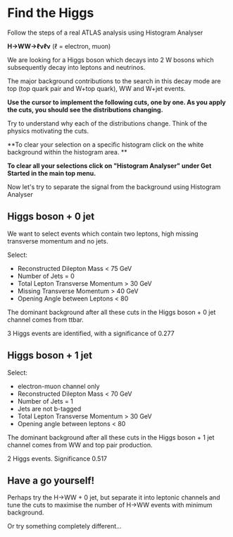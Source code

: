 # Find the Higgs

Follow the steps of a real ATLAS analysis using Histogram Analyser

**H→WW→ℓνℓν** (ℓ = electron, muon)

We are looking for a Higgs boson which decays into 2 W bosons which subsequently decay into leptons and neutrinos. 

The major background contributions to the search in this decay mode are top (top quark pair and W+top quark), WW and W+jet events.

**Use the cursor to implement the following cuts, one by one.
As you apply the cuts, you should see the distributions changing.**  

Try to understand why each of the distributions change.  Think of the physics motivating the cuts.

**To clear your selection on a specific histogram click on the white background within the histogram area. **

**To clear all your selections click on "Histogram Analyser" under Get Started in the main top menu.**


Now let's try to separate the signal from the background using Histogram Analyser

## Higgs boson + 0 jet
We want to select events which contain two leptons, high missing transverse momentum and no jets.  

Select: 

* Reconstructed Dilepton Mass < 75 GeV
* Number of Jets = 0  
* Total Lepton Transverse Momentum > 30 GeV
* Missing Transverse Momentum > 40 GeV
* Opening Angle between Leptons < 80


The dominant background after all these cuts in the
Higgs boson + 0 jet channel comes from ttbar.

3 Higgs events are identified, with a significance of 0.277

## Higgs boson + 1 jet

Select: 

* electron-muon channel only
* Reconstructed Dilepton Mass < 70 GeV
* Number of Jets = 1
* Jets are not b-tagged
* Total Lepton Transverse Momentum > 30 GeV
* Opening angle between leptons < 80

The dominant background after all these cuts in the
Higgs boson + 1 jet channel comes from WW and top pair
production.  

2 Higgs events.  Significance 0.517

## Have a go yourself!

Perhaps try the H→WW + 0 jet, but separate it into leptonic channels and tune the cuts to maximise the number of H→WW events with minimum background.  

Or try something completely different...

